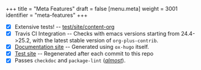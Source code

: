 +++
title = "Meta Features"
draft = false
[menu.meta]
  weight = 3001
  identifier = "meta-features"
+++

-   [X] Extensive tests! -- [test/site/content-org](https://github.com/kaushalmodi/ox-hugo/tree/master/test/site/content-org)
-   [X] Travis CI Integration -- Checks with emacs versions starting from
    24.4->25.2, with the latest stable version of `org-plus-contrib`.
-   [X] [Documentation site](https://ox-hugo.netlify.com) -- Generated using `ox-hugo` itself.
-   [X] [Test site](../test) -- Regenerated after each commit to this repo
-   [X] Passes `checkdoc` and `package-lint` ([_almost_](https://github.com/purcell/package-lint/issues/89)).
